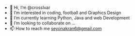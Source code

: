 - 👋 Hi, I’m @crossIvar
- 👀 I’m interested in coding, football and Graphics Design
- 🌱 I’m currently learning Python, Java and web Development
- 💞️ I’m looking to collaborate on ...
- 📫 How to reach me seyonakran6@gmail.com

<!---
crossIvar/crossIvar is a ✨ special ✨ repository because its `README.md` (this file) appears on your GitHub profile.
You can click the Preview link to take a look at your changes.
--->
